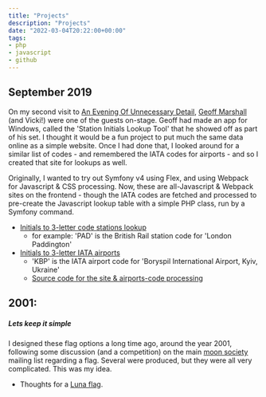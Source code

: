 ```yaml
---
title: "Projects"
description: "Projects"
date: "2022-03-04T20:22:00+00:00"
tags:
- php
- javascript
- github
---
```


## September 2019

On my second visit to [An Evening Of Unnecessary Detail](https://festivalofthespokennerd.com/show/an-evening-of-unnecessary-detail/), [Geoff Marshall](https://www.youtube.com/user/geofftech2/featured) (and Vicki!) were one of the guests on-stage. Geoff had made an app for Windows, called the 'Station Initials Lookup Tool' that he showed off as part of his set. I thought it would be a fun project to put much the same data online as a simple website. Once I had done that, I looked around for a similar list of codes - and remembered the IATA codes for airports - and so I created that site for lookups as well.

Originally, I wanted to try out Symfony v4 using Flex, and using Webpack for Javascript & CSS processing. Now, these are all-Javascript & Webpack sites on the frontend - though the IATA codes are fetched and processed to pre-create the Javascript lookup table with a simple PHP class, run by a Symfony command.

* [Initials to 3-letter code stations lookup](https://alister.github.io/station-initials_v2/)
  * for example: 'PAD' is the British Rail station code for 'London Paddington'
* [Initials to 3-letter IATA airports](https://alister.github.io/airport-code-initials/)
  * 'KBP' is the IATA airport code for 'Boryspil International Airport, Kyiv, Ukraine'
  * [Source code for the site & airports-code processing](https://github.com/alister/airport-code-initials)


## 2001:

##### Lets keep it simple
I designed these flag options a long time ago, around the year 2001, following some discussion (and a competition) on the main [moon society](http://www.moonsociety.org/) mailing list regarding a flag. Several were produced, but they were all very complicated. This was my idea.

* Thoughts for a [Luna flag](https://abulman.co.uk/luna/).
